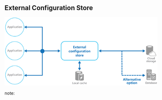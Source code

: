 ##  External Configuration Store

![External Configuration Store](resources/images/external-configuration-store.png)

note:

